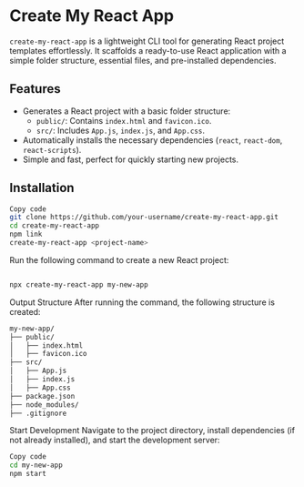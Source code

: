 # Create My React App

`create-my-react-app` is a lightweight CLI tool for generating React project templates effortlessly. It scaffolds a ready-to-use React application with a simple folder structure, essential files, and pre-installed dependencies.

## Features

- Generates a React project with a basic folder structure:
  - `public/`: Contains `index.html` and `favicon.ico`.
  - `src/`: Includes `App.js`, `index.js`, and `App.css`.
- Automatically installs the necessary dependencies (`react`, `react-dom`, `react-scripts`).
- Simple and fast, perfect for quickly starting new projects.

## Installation


```bash
Copy code
git clone https://github.com/your-username/create-my-react-app.git
cd create-my-react-app
npm link
create-my-react-app <project-name>
```

Run the following command to create a new React project:

```bash

npx create-my-react-app my-new-app
```
Output Structure
After running the command, the following structure is created:

```bash
my-new-app/
├── public/
│   ├── index.html
│   ├── favicon.ico
├── src/
│   ├── App.js
│   ├── index.js
│   ├── App.css
├── package.json
├── node_modules/
├── .gitignore
```

Start Development
Navigate to the project directory, install dependencies (if not already installed), and start the development server:

```bash
Copy code
cd my-new-app
npm start
```
